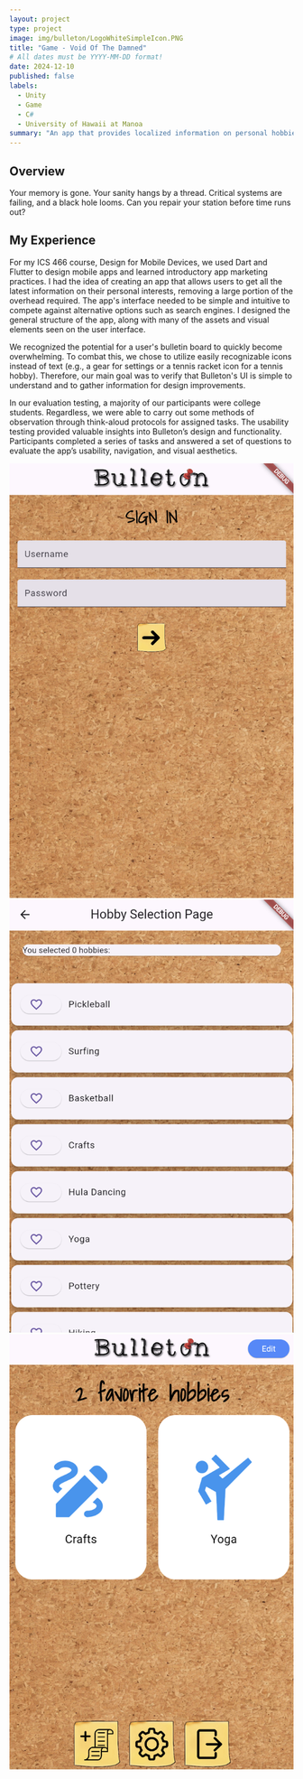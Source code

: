 ```yaml
---
layout: project
type: project
image: img/bulleton/LogoWhiteSimpleIcon.PNG
title: "Game - Void Of The Damned"
# All dates must be YYYY-MM-DD format!
date: 2024-12-10
published: false
labels:
  - Unity
  - Game
  - C#
  - University of Hawaii at Manoa
summary: "An app that provides localized information on personal hobbies and other interests"
---
```


## Overview
Your memory is gone. Your sanity hangs by a thread. Critical systems are failing, and a black hole looms. Can you repair your station before time runs out?

## My Experience
For my ICS 466 course, Design for Mobile Devices, we used Dart and Flutter to design mobile apps and learned introductory app marketing practices. I had the idea of creating an app that allows users to get all the latest information on their personal interests, removing a large portion of the overhead required. The app's interface needed to be simple and intuitive to compete against alternative options such as search engines. I designed the general structure of the app, along with many of the assets and visual elements seen on the user interface.

We recognized the potential for a user's bulletin board to quickly become overwhelming. To combat this, we chose to utilize easily recognizable icons instead of text (e.g., a gear for settings or a tennis racket icon for a tennis hobby). Therefore, our main goal was to verify that Bulleton's UI is simple to understand and to gather information for design improvements.

In our evaluation testing, a majority of our participants were college students. Regardless, we were able to carry out some methods of observation through think-aloud protocols for assigned tasks. The usability testing provided valuable insights into Bulleton’s design and functionality. Participants completed a series of tasks and answered a set of questions to evaluate the app’s usability, navigation, and visual aesthetics.

<div class="text-center p-4">
  <img width="620px" 
       src="../img/bulleton/1.png"
       class="img-thumbnail" >
  <img width="620px" 
      src="../img/bulleton/2.png"
      class="img-thumbnail" >
  <img width="620px" 
      src="../img/bulleton/3.png"
      class="img-thumbnail" >
</div>
